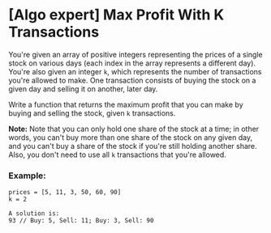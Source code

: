 # [Algo expert] Max Profit With K Transactions

You're given an array of positive integers representing the prices of a single stock on various days (each index in the array represents a different day). You're also given an integer `k`, which represents the number of transactions you're allowed to make. One transaction consists of buying the stock on a given day and selling it on another, later day.

Write a function that returns the maximum profit that you can make by buying and selling the stock, given `k` transactions.

**Note:**
Note that you can only hold one share of the stock at a time; in other words, you can't buy more than one share of the stock on any given day, and you can't buy a share of the stock if you're still holding another share. Also, you don't need to use all `k` transactions that you're allowed.


### Example:
```
prices = [5, 11, 3, 50, 60, 90]
k = 2

A solution is:
93 // Buy: 5, Sell: 11; Buy: 3, Sell: 90
```